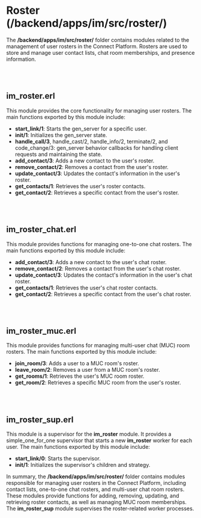 <h1>Roster (/backend/apps/im/src/roster/)</h1>

The <b>/backend/apps/im/src/roster/</b> folder contains modules related to the management of user rosters in the Connect Platform. Rosters are used to store and manage user contact lists, chat room memberships, and presence information.

<br /><br />

<h2>im_roster.erl</h2>
This module provides the core functionality for managing user rosters. The main functions exported by this module include:

- <b>start_link/1</b>: Starts the gen_server for a specific user.
- <b>init/1</b>: Initializes the gen_server state.
- <b>handle_call/3</b>, handle_cast/2, handle_info/2, terminate/2, and code_change/3: gen_server behavior callbacks for handling client requests and maintaining the state.
- <b>add_contact/3</b>: Adds a new contact to the user's roster.
- <b>remove_contact/2</b>: Removes a contact from the user's roster.
- <b>update_contact/3</b>: Updates the contact's information in the user's roster.
- <b>get_contacts/1</b>: Retrieves the user's roster contacts.
- <b>get_contact/2</b>: Retrieves a specific contact from the user's roster.

<br><br>

<h2>im_roster_chat.erl</h2>

This module provides functions for managing one-to-one chat rosters. The main functions exported by this module include:

- <b>add_contact/3</b>: Adds a new contact to the user's chat roster.
- <b>remove_contact/2</b>: Removes a contact from the user's chat roster.
- <b>update_contact/3</b>: Updates the contact's information in the user's chat roster.
- <b>get_contacts/1</b>: Retrieves the user's chat roster contacts.
- <b>get_contact/2</b>: Retrieves a specific contact from the user's chat roster.

<br><br>

<h2>im_roster_muc.erl</h2>

This module provides functions for managing multi-user chat (MUC) room rosters. The main functions exported by this module include:

- <b>join_room/3</b>: Adds a user to a MUC room's roster.
- <b>leave_room/2</b>: Removes a user from a MUC room's roster.
- <b>get_rooms/1</b>: Retrieves the user's MUC room roster.
- <b>get_room/2</b>: Retrieves a specific MUC room from the user's roster.

<br><br>

<h2>im_roster_sup.erl</h2>

This module is a supervisor for the <b>im_roster</b> module. It provides a simple_one_for_one supervisor that starts a new <b>im_roster</b> worker for each user. The main functions exported by this module include:

- <b>start_link/0</b>: Starts the supervisor.
- <b>init/1</b>: Initializes the supervisor's children and strategy.

In summary, the <b>/backend/apps/im/src/roster/</b> folder contains modules responsible for managing user rosters in the Connect Platform, including contact lists, one-to-one chat rosters, and multi-user chat room rosters. These modules provide functions for adding, removing, updating, and retrieving roster contacts, as well as managing MUC room memberships. The <b>im_roster_sup</b> module supervises the roster-related worker processes.